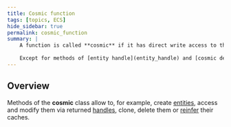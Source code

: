```yaml
---
title: Cosmic function
tags: [topics, ECS] 
hide_sidebar: true
permalink: cosmic_function
summary: |
    A function is called **cosmic** if it has direct write access to the entire [cosmos solvable](cosmos_solvable). 
    
    Except for methods of [entity handle](entity_handle) and [cosmic delta](cosmic_delta), all cosmic functions are declared statically under the class named *cosmic*.
---
```


## Overview

Methods of the **cosmic** class allow to, for example, create [entities](entity), access and modify them via returned [handles](entity_handle), clone, delete them or [reinfer](reinference) their caches.
